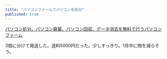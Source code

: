 ```yaml
---
title: "パソコンファームでパソコンを処分"
published: true
---
```


[パソコン処分、パソコン廃棄、パソコン回収、データ消去を無料で行うパソコンファーム](http://www.highbridge-computer.jp/recycle/ "パソコン処分、パソコン廃棄、パソコン回収、データ消去を無料で行うパソコンファーム")

3個に分けて発送した。送料5000円だった。少しすっきり。1月中に物を減らそう。
